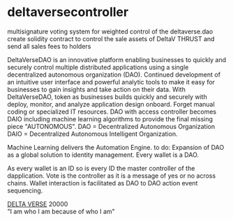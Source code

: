 # deltaversecontroller
multisignature voting system for weighted control of the deltaverse.dao
create solidity contract to control the sale assets of DeltaV THRUST and send all sales fees to holders

DeltaVerseDAO is an innovative platform enabling businesses to quickly and securely control multiple distributed applications using a single decentralized autonomous organization (DAO). Continued development of an intuitive user interface and powerful analytic tools to make it easy for businesses to gain insights and take action on their data. With DeltaVerseDAO, token as businesses builds quickly and securely with deploy, monitor, and analyze application design onboard. Forget manual coding or specialized IT resources. DAO with access controller becomes DAIO including machine learning algorithms to provide the final missing piece "AUTONOMOUS". DAO = Decentralized Autonomous Organization DAIO = Decentralized Autonomous Intelligent Organization.

Machine Learning delivers the Automation Engine. to do: Expansion of DAO as a global solution to identity management. Every wallet is a DAO.

As every wallet is an ID so is every ID the master controller of the dapplication. Vote is the controller as it is a message of yes or no across chains. Wallet interaction is facilitated as DAO to DAO action event sequencing.<br />

<a href="https://opensea.io/assets/matic/0x024b464ec595f20040002237680026bf006e8f90/1">DELTA VERSE</a> 20000<br />
 "I am who I am because of who I am"



